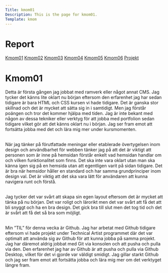```yaml
---
Title: kmom01
Description: This is the page for kmom01.
Template: kmom
---
```


Report
==========================


<div class="kmom-report report">
    <a href="kmom01">Kmom01</a>
    <a href="kmom02">Kmom02</a>
    <a href="kmom03">Kmom03</a>
    <a href="#">Kmom04</a>
    <a href="#">Kmom05</a>
    <a href="#">Kmom06</a>
    <a href="#">Projekt</a>
</div>

<div class="kmom-report text">
    <h1>Kmom01</h1>
Detta är första gången jag jobbat med ramverk eller något annat CMS. Jag tycker det känns lite oklart nu början eftersom den erfarenhet jag har sedan tidigare är bara HTML och CSS kursen vi hade tidigare. Det är ganska stor skillnad och det är mycket att sätta sig in i samtidigt. Men jag förstår poängen och tror det kommer hjälpa med tiden. Jag är inte bekant med någon av dessa tekniker eller verktyg för att jobba med portfolion sedan tidigare vilket gör att det känns oklart nu i början. Jag ser fram emot att fortsätta jobba med det och lära mig mer under kursmomenten.<br><br>

När jag tänker på förutfattade meningar eller etablerade övertygelsen inom design och användbarhet för webben tänker jag på att det är viktigt att personen som är inne på hemsidan förstår enkelt vad hemsidan handlar om och vilken funktionalitet som finns. Det ska inte vara oklart utan man ska känna igen sig på en hemsida utan att egentligen varit på sidan tidigare. Det är bra när hemsidor håller en standard och har samma grundprinciper inom design val. Det är viktig att det ska vara lätt för användaren att kunna navigera runt och förstå.<br><br>

Jag tycker det var svårt att skapa sin egen layout eftersom det är mycket att tänka på nu början. Det var roligt och lärorikt men det var svårt att få det att bli snyggt och ha en bra design. Det gick bra till slut men det tog tid och det är svårt att få det så bra som möjligt.<br><br>

Min ”TIL” för denna vecka är Github. Jag har arbetat med Github tidigare eftersom vi hade projekt under Technical Artist programmet där det var optimalt att använda sig av Github för att kunna jobba på samma projekt. Jag har däremot aldrig jobbat med Git via konsolen och att pusha och pulla via den. Den erfarenhet jag har av Github är att pusha och pulla via Github Desktop, vilket för det vi gjorde var väldigt smidigt. Jag gillar starkt Github och jag ser fram emot att fortsätta jobba och lära mig mer om det verktyget längre fram.<br><br>
</div>
